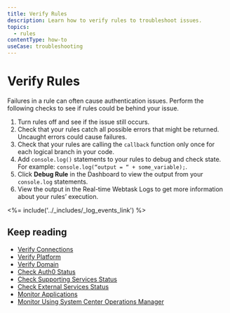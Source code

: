 ```yaml
---
title: Verify Rules
description: Learn how to verify rules to troubleshoot issues. 
topics:
  - rules
contentType: how-to
useCase: troubleshooting
---
```


# Verify Rules

Failures in a rule can often cause authentication issues. Perform the following checks to see if rules could be behind your issue.

1. Turn rules off and see if the issue still occurs.
2. Check that your rules catch all possible errors that might be returned. Uncaught errors could cause failures.
3. Check that your rules are calling the `callback` function only once for each logical branch in your code.
4. Add `console.log()` statements to your rules to debug and check state. For example: `console.log(“output = “ + some_variable);`.
5. Click **Debug Rule** in the Dashboard to view the output from your `console.log` statements.
6. View the output in the Real-time Webtask Logs to get more information about your rules’ execution.

<%= include('../_includes/_log_events_link') %>

## Keep reading

* [Verify Connections](/troubleshoot/guides/verify-connections)
* [Verify Platform](/troubleshoot/guides/verify-platform)
* [Verify Domain](/troubleshoot/guides/verify-domain)
* [Check Auth0 Status](/monitoring/guides/check-status)
* [Check Supporting Services Status](/monitoring/guides/test-testall-endpoints)
* [Check External Services Status](/monitoring/guides/check-external-services)
* [Monitor Applications](/monitoring/guides/monitor-applications)
* [Monitor Using System Center Operations Manager](/monitoring/guides/monitor-using-SCOM)